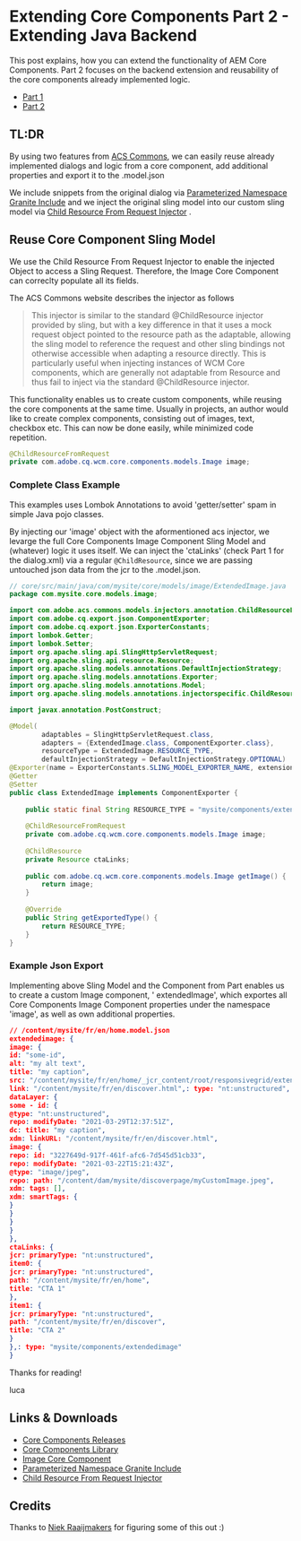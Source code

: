 # Extending Core Components Part 2 - Extending Java Backend

This post explains, how you can extend the functionality of AEM Core Components. Part 2 focuses on the backend extension
and reusability of the core components already implemented logic.

- [Part 1](./core-components-1-merge-dialogs.md)
- [Part 2](./core-components-2-merge-backend.md)

## TL:DR

By using two features from [ACS Commons](https://adobe-consulting-services.github.io/acs-aem-commons/), we can easily
reuse already implemented dialogs and logic from a core component, add additional properties and export it to the
.model.json

We include snippets from the original dialog
via [Parameterized Namespace Granite Include](https://adobe-consulting-services.github.io/acs-aem-commons/features/granite/parameterized-namespace-include/index.html)
and we inject the original sling model into our custom sling model
via [Child Resource From Request Injector](https://adobe-consulting-services.github.io/acs-aem-commons/features/sling-model-injectors/child-resource-from-request/index.html)
.

## Reuse Core Component Sling Model

We use the Child Resource From Request Injector to enable the injected Object to access a Sling Request. Therefore, the
Image Core Component can correclty populate all its fields.

The ACS Commons website describes the injector as follows

> This injector is similar to the standard @ChildResource injector provided by sling, but with a key difference in that it uses a mock request object pointed to the resource path as the adaptable, allowing the sling model to reference the request and other sling bindings not otherwise accessible when adapting a resource directly. This is particularly useful when injecting instances of WCM Core components, which are generally not adaptable from Resource and thus fail to inject via the standard @ChildResource injector.

This functionality enables us to create custom components, while reusing the core components at the same time. Usually
in projects, an author would like to create complex components, consisting out of images, text, checkbox etc. This can
now be done easily, while minimized code repetition.

```java
@ChildResourceFromRequest
private com.adobe.cq.wcm.core.components.models.Image image;
```

### Complete Class Example

This examples uses Lombok Annotations to avoid 'getter/setter' spam in simple Java pojo classes.

By injecting our 'image' object with the aformentioned acs injector, we levarge the full Core Components Image Component
Sling Model and (whatever) logic it uses itself. We can inject the 'ctaLinks' (check Part 1 for the dialog.xml) via a
regular `@ChildResource`, since we are passing untouched json data from the jcr to the .model.json.

```java
// core/src/main/java/com/mysite/core/models/image/ExtendedImage.java
package com.mysite.core.models.image;

import com.adobe.acs.commons.models.injectors.annotation.ChildResourceFromRequest;
import com.adobe.cq.export.json.ComponentExporter;
import com.adobe.cq.export.json.ExporterConstants;
import lombok.Getter;
import lombok.Setter;
import org.apache.sling.api.SlingHttpServletRequest;
import org.apache.sling.api.resource.Resource;
import org.apache.sling.models.annotations.DefaultInjectionStrategy;
import org.apache.sling.models.annotations.Exporter;
import org.apache.sling.models.annotations.Model;
import org.apache.sling.models.annotations.injectorspecific.ChildResource;

import javax.annotation.PostConstruct;

@Model(
        adaptables = SlingHttpServletRequest.class,
        adapters = {ExtendedImage.class, ComponentExporter.class},
        resourceType = ExtendedImage.RESOURCE_TYPE,
        defaultInjectionStrategy = DefaultInjectionStrategy.OPTIONAL)
@Exporter(name = ExporterConstants.SLING_MODEL_EXPORTER_NAME, extensions = ExporterConstants.SLING_MODEL_EXTENSION)
@Getter
@Setter
public class ExtendedImage implements ComponentExporter {
    
    public static final String RESOURCE_TYPE = "mysite/components/extendedimage";
    
    @ChildResourceFromRequest
    private com.adobe.cq.wcm.core.components.models.Image image;
    
    @ChildResource
    private Resource ctaLinks;
        
    public com.adobe.cq.wcm.core.components.models.Image getImage() {
        return image;
    }
    
    @Override
    public String getExportedType() {
        return RESOURCE_TYPE;
    }
}
```

### Example Json Export

Implementing above Sling Model and the Component from Part enables us to create a custom Image component, '
extendedImage', which exportes all Core Components Image Component properties under the namespace 'image', as well as
own additional properties.

```json
// /content/mysite/fr/en/home.model.json
extendedimage: {
image: {
id: "some-id",
alt: "my alt text",
title: "my caption",
src: "/content/mysite/fr/en/home/_jcr_content/root/responsivegrid/extendedimage/image.img.jpeg/1617021471391/myCustomImage.jpeg",
link: "/content/mysite/fr/en/discover.html",: type: "nt:unstructured",
dataLayer: {
some - id: {
@type: "nt:unstructured",
repo: modifyDate: "2021-03-29T12:37:51Z",
dc: title: "my caption",
xdm: linkURL: "/content/mysite/fr/en/discover.html",
image: {
repo: id: "3227649d-917f-461f-afc6-7d545d51cb33",
repo: modifyDate: "2021-03-22T15:21:43Z",
@type: "image/jpeg",
repo: path: "/content/dam/mysite/discoverpage/myCustomImage.jpeg",
xdm: tags: [],
xdm: smartTags: {
}
}
}
}
},
ctaLinks: {
jcr: primaryType: "nt:unstructured",
item0: {
jcr: primaryType: "nt:unstructured",
path: "/content/mysite/fr/en/home",
title: "CTA 1"
},
item1: {
jcr: primaryType: "nt:unstructured",
path: "/content/mysite/fr/en/discover",
title: "CTA 2"
}
},: type: "mysite/components/extendedimage"
}
```

Thanks for reading!

luca

## Links & Downloads

- [Core Components Releases](https://github.com/adobe/aem-core-wcm-components/releases)
- [Core Components Library](https://www.aemcomponents.dev/)
- [Image Core Component](https://www.aemcomponents.dev/content/core-components-examples/library/page-authoring/image.html)
- [Parameterized Namespace Granite Include](https://adobe-consulting-services.github.io/acs-aem-commons/features/granite/parameterized-namespace-include/index.html)
- [Child Resource From Request Injector](https://adobe-consulting-services.github.io/acs-aem-commons/features/sling-model-injectors/child-resource-from-request/index.html)

## Credits

Thanks to [Niek Raaijmakers](https://github.com/niekraaijmakers) for figuring some of this out :)

